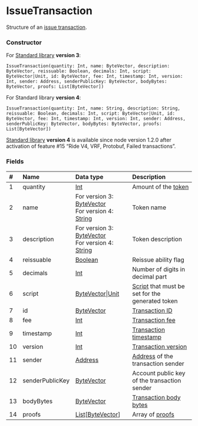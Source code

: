 # IssueTransaction

Structure of an [issue transaction](/en/blockchain/transaction-type/issue-transaction).

### Constructor

For [Standard library](/en/ride/script/standard-library) **version 3**:

``` ride
IssueTransaction(quantity: Int, name: ByteVector, description: ByteVector, reissuable: Boolean, decimals: Int, script: ByteVector|Unit, id: ByteVector, fee: Int, timestamp: Int, version: Int, sender: Address, senderPublicKey: ByteVector, bodyBytes: ByteVector, proofs: List[ByteVector])
```

For Standard library **version 4**:

``` ride
IssueTransaction(quantity: Int, name: String, description: String, reissuable: Boolean, decimals: Int, script: ByteVector|Unit, id: ByteVector, fee: Int, timestamp: Int, version: Int, sender: Address, senderPublicKey: ByteVector, bodyBytes: ByteVector, proofs: List[ByteVector])
```

[Standard library](/en/ride/script/standard-library) **version 4** is available since node version 1.2.0 after activation of feature #15 “Ride V4, VRF, Protobuf, Failed transactions”.

### Fields

| # | Name | Data type | Description |
| :--- | :--- | :--- | :--- |
| 1 | quantity | [Int](/en/ride/data-types/int) | Amount of the [token](/en/blockchain/token/) |
| 2 | name | For version 3: [ByteVector](/en/ride/data-types/byte-vector)<br>For version 4: [String](/en/ride/data-types/string) | Token name |
| 3 | description | For version 3: [ByteVector](/en/ride/data-types/byte-vector)<br>For version 4: [String](/en/ride/data-types/string) | Token description |
| 4 | reissuable | [Boolean](/en/ride/data-types/boolean) | Reissue ability flag |
| 5 | decimals | [Int](/en/ride/data-types/int) | Number of digits in decimal part |
| 6 | script | [ByteVector](/en/ride/data-types/byte-vector)&#124;[Unit](/en/ride/data-types/unit) | [Script](/en/ride/script/) that must be set for the generated token |
| 7 | id | [ByteVector](/en/ride/data-types/byte-vector) | [Transaction ID](/en/blockchain/transaction/transaction-id) |
| 8 | fee | [Int](/en/ride/data-types/int) | [Transaction fee](/en/blockchain/transaction/transaction-fee) |
| 9 | timestamp | [Int](/en/ride/data-types/int) | [Transaction timestamp](/en/blockchain/transaction/transaction-timestamp) |
| 10 | version | [Int](/en/ride/data-types/int) | [Transaction version](/en/blockchain/transaction/transaction-version) |
| 11 | sender | [Address](/en/ride/structures/common-structures/address) | [Address](/en/blockchain/account/address) of the transaction sender |
| 12 | senderPublicKey | [ByteVector](/en/ride/data-types/byte-vector) | Account public key of the transaction sender |
| 13 | bodyBytes | [ByteVector](/en/ride/data-types/byte-vector) | [Transaction body bytes](/en/blockchain/transaction/transaction-body-bytes) |
| 14 | proofs | [List](/en/ride/data-types/list)[[ByteVector](/en/ride/data-types/byte-vector)] | Array of [proofs](/en/blockchain/transaction/transaction-proof) |
